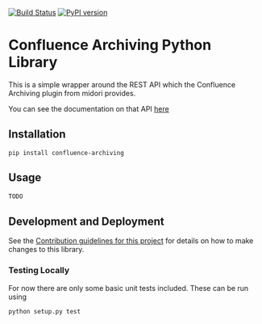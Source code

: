 [![Build Status](https://travis-ci.org/DaveTCode/confluence-archiving-python-lib.svg?branch=master)](https://travis-ci.org/DaveTCode/confluence-archiving-python-lib)
[![PyPI version](https://badge.fury.io/py/confluence-archiving.svg)](https://badge.fury.io/py/confluence-archiving)

# Confluence Archiving Python Library

This is a simple wrapper around the REST API which the Confluence Archiving plugin from midori provides.

You can see the documentation on that API [here](http://www.midori-global.com/products/confluence-archiving-plugin/documentation/api)

## Installation

~~~~
pip install confluence-archiving
~~~~

## Usage

```python
TODO
```

## Development and Deployment

See the [Contribution guidelines for this project](CONTRIBUTING.md) for details on how to make changes to this library.

### Testing Locally

For now there are only some basic unit tests included. These can be run using
```
python setup.py test
```
